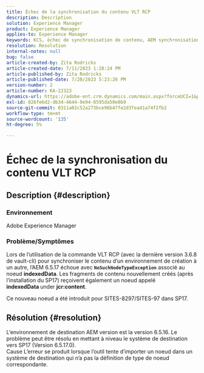 ```yaml
---
title: Échec de la synchronisation du contenu VLT RCP
description: Description
solution: Experience Manager
product: Experience Manager
applies-to: Experience Manager
keywords: KCS, échec de synchronisation de contenu, AEM synchronisation de contenu
resolution: Resolution
internal-notes: null
bug: false
article-created-by: Zita Rodricks
article-created-date: 7/11/2023 1:28:24 PM
article-published-by: Zita Rodricks
article-published-date: 7/20/2023 5:23:26 PM
version-number: 2
article-number: KA-22323
dynamics-url: https://adobe-ent.crm.dynamics.com/main.aspx?forceUCI=1&pagetype=entityrecord&etn=knowledgearticle&id=126207cc-ee1f-ee11-9cbe-6045bd006239
exl-id: 026fe6d2-db34-4644-9e94-8595da50e0b9
source-git-commit: 0311a02c52a273bce96b47fe2d3fea41a74f2fb2
workflow-type: tm+mt
source-wordcount: '135'
ht-degree: 5%

---
```


# Échec de la synchronisation du contenu VLT RCP

## Description {#description}


### Environnement

Adobe Experience Manager

### Problème/Symptômes

Lors de l’utilisation de la commande VLT RCP (avec la dernière version 3.6.8 de vault-cli) pour synchroniser le contenu d’un environnement de création à un autre, l’AEM 6.5.17 échoue avec <b>`NoSuchNodeTypeException`</b> associé au noeud <b>indexedData</b>. Les fragments de contenu nouvellement créés (après l’installation du SP17) reçoivent également un noeud appelé<b> indexedData </b>under <b>jcr:content</b>.

Ce nouveau noeud a été introduit pour SITES-8297/SITES-97 dans SP17.


## Résolution {#resolution}


L’environnement de destination AEM version est la version 6.5.16. Le problème peut être résolu en mettant à niveau le système de destination vers SP17 (Version 6.5.17.0).
<br>Cause L’erreur se produit lorsque l’outil tente d’importer un noeud dans un système de destination qui n’a pas la définition de type de noeud correspondante.
